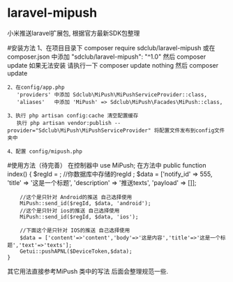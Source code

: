 # laravel-mipush
小米推送laravel扩展包, 根据官方最新SDK包整理

#安装方法
    1、在项目目录下 composer require sdclub/laravel-mipush
       或在 composer.json 中添加 "sdclub/laravel-mipush": "^1.0" 然后 composer update
       如果无法安装 请执行一下 composer update nothing 然后 composer update

    2、在config/app.php
       'providers' 中添加 Sdclub\MiPush\MiPushServiceProvider::class,
       'aliases'   中添加 'MiPush' => Sdclub\MiPush\Facades\MiPush::class,

    3、执行 php artisan config:cache 清空配置缓存
       执行 php artisan vendor:publish --provider="Sdclub\MiPush\MiPushServiceProvider" 将配置文件发布到config文件夹中

    4、配置 config/mipush.php

#使用方法（待完善）
    在控制器中 use MiPush;
    在方法中
    public function index()
    {
        $regId = ; //你数据库中存储的regId ;
        $data = ['notify_id' => 555, 'title' => '这是一个标题', 'description' => '推送texts', 'payload' => []];

        //这个是只针对 Android的推送 自己选择使用
        MiPush::send_id($regId, $data, 'android');
        //这个是只针对 ios的推送 自己选择使用
        MiPush::send_id($regId, $data, 'ios');

        //下面这个是只针对 IOS的推送 自己选择使用
        $data = ['content'=>'content','body'=>'这是内容','title'=>'这是一个标题','text'=>'texts'];
        Getui::pushAPNL($DeviceToken,$data);
    }

其它用法直接参考MiPush 类中的写法 后面会整理规范一些.
